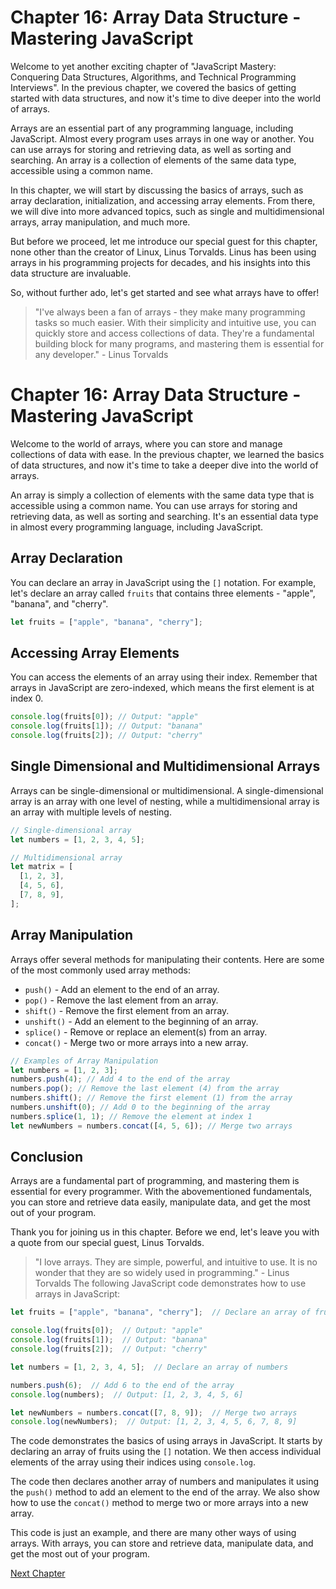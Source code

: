 # Chapter 16: Array Data Structure - Mastering JavaScript

Welcome to yet another exciting chapter of "JavaScript Mastery: Conquering Data Structures, Algorithms, and Technical Programming Interviews". In the previous chapter, we covered the basics of getting started with data structures, and now it's time to dive deeper into the world of arrays.

Arrays are an essential part of any programming language, including JavaScript. Almost every program uses arrays in one way or another. You can use arrays for storing and retrieving data, as well as sorting and searching. An array is a collection of elements of the same data type, accessible using a common name. 

In this chapter, we will start by discussing the basics of arrays, such as array declaration, initialization, and accessing array elements. From there, we will dive into more advanced topics, such as single and multidimensional arrays, array manipulation, and much more.

But before we proceed, let me introduce our special guest for this chapter, none other than the creator of Linux, Linus Torvalds. Linus has been using arrays in his programming projects for decades, and his insights into this data structure are invaluable.

So, without further ado, let's get started and see what arrays have to offer!

> "I've always been a fan of arrays - they make many programming tasks so much easier. With their simplicity and intuitive use, you can quickly store and access collections of data. They're a fundamental building block for many programs, and mastering them is essential for any developer." - Linus Torvalds
# Chapter 16: Array Data Structure - Mastering JavaScript

Welcome to the world of arrays, where you can store and manage collections of data with ease. In the previous chapter, we learned the basics of data structures, and now it's time to take a deeper dive into the world of arrays.

An array is simply a collection of elements with the same data type that is accessible using a common name. You can use arrays for storing and retrieving data, as well as sorting and searching. It's an essential data type in almost every programming language, including JavaScript.

## Array Declaration

You can declare an array in JavaScript using the `[]` notation. For example, let's declare an array called `fruits` that contains three elements - "apple", "banana", and "cherry".

```javascript
let fruits = ["apple", "banana", "cherry"];
```

## Accessing Array Elements

You can access the elements of an array using their index. Remember that arrays in JavaScript are zero-indexed, which means the first element is at index 0.

```javascript
console.log(fruits[0]); // Output: "apple"
console.log(fruits[1]); // Output: "banana"
console.log(fruits[2]); // Output: "cherry"
```

## Single Dimensional and Multidimensional Arrays

Arrays can be single-dimensional or multidimensional. A single-dimensional array is an array with one level of nesting, while a multidimensional array is an array with multiple levels of nesting.

```javascript
// Single-dimensional array
let numbers = [1, 2, 3, 4, 5];

// Multidimensional array
let matrix = [
  [1, 2, 3],
  [4, 5, 6],
  [7, 8, 9],
];
```

## Array Manipulation

Arrays offer several methods for manipulating their contents. Here are some of the most commonly used array methods:

- `push()` - Add an element to the end of an array.
- `pop()` - Remove the last element from an array.
- `shift()` - Remove the first element from an array.
- `unshift()` - Add an element to the beginning of an array.
- `splice()` - Remove or replace an element(s) from an array.
- `concat()` - Merge two or more arrays into a new array.

```javascript
// Examples of Array Manipulation
let numbers = [1, 2, 3];
numbers.push(4); // Add 4 to the end of the array
numbers.pop(); // Remove the last element (4) from the array
numbers.shift(); // Remove the first element (1) from the array
numbers.unshift(0); // Add 0 to the beginning of the array
numbers.splice(1, 1); // Remove the element at index 1
let newNumbers = numbers.concat([4, 5, 6]); // Merge two arrays
```

## Conclusion

Arrays are a fundamental part of programming, and mastering them is essential for every programmer. With the abovementioned fundamentals, you can store and retrieve data easily, manipulate data, and get the most out of your program. 

Thank you for joining us in this chapter. Before we end, let's leave you with a quote from our special guest, Linus Torvalds.

> "I love arrays. They are simple, powerful, and intuitive to use. It is no wonder that they are so widely used in programming." - Linus Torvalds
The following JavaScript code demonstrates how to use arrays in JavaScript:

```javascript
let fruits = ["apple", "banana", "cherry"];  // Declare an array of fruits

console.log(fruits[0]);  // Output: "apple"
console.log(fruits[1]);  // Output: "banana"
console.log(fruits[2]);  // Output: "cherry"

let numbers = [1, 2, 3, 4, 5];  // Declare an array of numbers

numbers.push(6);  // Add 6 to the end of the array
console.log(numbers);  // Output: [1, 2, 3, 4, 5, 6]

let newNumbers = numbers.concat([7, 8, 9]);  // Merge two arrays
console.log(newNumbers);  // Output: [1, 2, 3, 4, 5, 6, 7, 8, 9]
```

The code demonstrates the basics of using arrays in JavaScript. It starts by declaring an array of fruits using the `[]` notation. We then access individual elements of the array using their indices using `console.log`.

The code then declares another array of numbers and manipulates it using the `push()` method to add an element to the end of the array. We also show how to use the `concat()` method to merge two or more arrays into a new array.

This code is just an example, and there are many other ways of using arrays. With arrays, you can store and retrieve data, manipulate data, and get the most out of your program.


[Next Chapter](17_Chapter17.md)